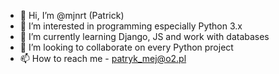 - 👋 Hi, I’m @mjnrt (Patrick)
- 👀 I’m interested in programming especially Python 3.x
- 🌱 I’m currently learning Django, JS and work with databases
- 💞️ I’m looking to collaborate on every Python project
- 📫 How to reach me - patryk_mej@o2.pl

<!---
mjnrt/mjnrt is a ✨ special ✨ repository because its `README.md` (this file) appears on your GitHub profile.
You can click the Preview link to take a look at your changes.
--->
